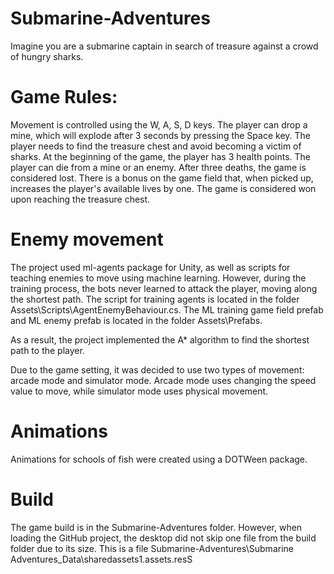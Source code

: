 # Submarine-Adventures
 Imagine you are a submarine captain in search of treasure against a crowd of hungry sharks.

# Game Rules:
Movement is controlled using the W, A, S, D keys. The player can drop a mine, which will explode after 3 seconds by pressing the Space key. The player needs to find the treasure chest and avoid becoming a victim of sharks. At the beginning of the game, the player has 3 health points. The player can die from a mine or an enemy. After three deaths, the game is considered lost. There is a bonus on the game field that, when picked up, increases the player's available lives by one. The game is considered won upon reaching the treasure chest.

# Enemy movement
 The project used ml-agents package for Unity, as well as scripts for teaching enemies to move using machine learning. However, during the training process, the bots never learned to attack the player, moving along the shortest path. The script for training agents is located in the folder Assets\Scripts\AgentEnemyBehaviour.cs. The ML training game field prefab and ML enemy prefab is located in the folder Assets\Prefabs.
 
 As a result, the project implemented the A* algorithm to find the shortest path to the player.

 Due to the game setting, it was decided to use two types of movement: arcade mode and simulator mode. Arcade mode uses changing the speed value to move, while simulator mode uses physical movement.

# Animations
 Animations for schools of fish were created using a DOTWeen package.

 # Build
  The game build is in the Submarine-Adventures folder. However, when loading the GitHub project, the desktop did not skip one file from the build folder due to its size. This is a file Submarine-Adventures\Submarine Adventures_Data\sharedassets1.assets.resS
